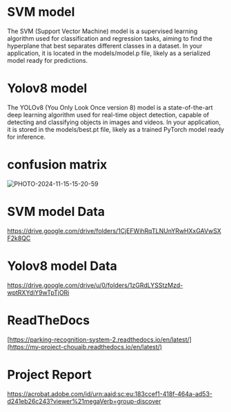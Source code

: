 # SVM model

The SVM (Support Vector Machine) model is a supervised learning algorithm used for classification and regression tasks, aiming to find the hyperplane that best separates different classes in a dataset. In your application, it is located in the models/model.p file, likely as a serialized model ready for predictions.

# Yolov8 model

The YOLOv8 (You Only Look Once version 8) model is a state-of-the-art deep learning algorithm used for real-time object detection, capable of detecting and classifying objects in images and videos. In your application, it is stored in the models/best.pt file, likely as a trained PyTorch model ready for inference.

# confusion matrix

![PHOTO-2024-11-15-15-20-59](https://github.com/user-attachments/assets/494e5988-1b2a-4b27-beaa-c38160ab0e3d)

# SVM model Data 

https://drive.google.com/drive/folders/1CjEFWihRqTLNUnYRwHXxGAVwSXF2k8QC 

# Yolov8 model Data 

https://drive.google.com/drive/u/0/folders/1zGRdLYSStzMzd-wptRXYdiY9wTpTjORi

# ReadTheDocs 

[https://parking-recognition-system-2.readthedocs.io/en/latest/](https://my-project-chouaib.readthedocs.io/en/latest/)

# Project Report 
https://acrobat.adobe.com/id/urn:aaid:sc:eu:183ccef1-418f-464a-ad53-d241eb26c243?viewer%21megaVerb=group-discover




